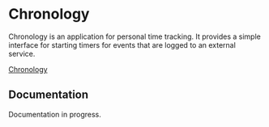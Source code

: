 # Chronology

Chronology is an application for personal time tracking. It provides a simple interface for starting timers for events that are logged to an external service.

[Chronology](docs/img/chronology.png)

## Documentation

Documentation in progress.

